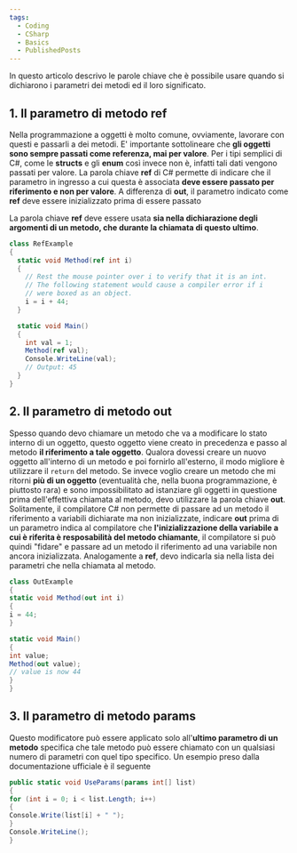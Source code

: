 ```yaml
---
tags:
  - Coding
  - CSharp
  - Basics
  - PublishedPosts
---
```

In questo articolo descrivo le parole chiave che è possibile usare quando si dichiarono i parametri dei metodi ed il loro significato.

## 1. Il parametro di metodo ref
Nella programmazione a oggetti è molto comune, ovviamente, lavorare con questi e passarli a dei metodi. E' importante sottolineare che **gli oggetti sono sempre passati come referenza, mai per valore**.
Per i tipi semplici di C#, come le **structs** e gli **enum** così invece non è, infatti tali dati vengono passati per valore.
La parola chiave **ref** di C# permette di indicare che il parametro in ingresso a cui questa è associata **deve essere passato per riferimento e non per valore**.
A differenza di **out**, il parametro indicato come **ref** deve essere inizializzato prima di essere passato

La parola chiave **ref** deve essere usata **sia nella dichiarazione degli argomenti di un metodo, che durante la chiamata di questo ultimo**.

```csharp
class RefExample
{
  static void Method(ref int i)
  {
    // Rest the mouse pointer over i to verify that it is an int.
    // The following statement would cause a compiler error if i
    // were boxed as an object.
    i = i + 44;
  }

  static void Main()
  {
    int val = 1;
    Method(ref val);
    Console.WriteLine(val);
    // Output: 45
  }
}
```

## 2. Il parametro di metodo out
Spesso quando devo chiamare un metodo che va a modificare lo stato interno di un oggetto, questo oggetto viene creato in precedenza e passo al metodo **il riferimento a tale oggetto**.
Qualora dovessi creare un nuovo oggetto all'interno di un metodo e poi fornirlo all'esterno, il modo migliore è utilizzare il `return` del metodo.
Se invece voglio creare un metodo che mi ritorni **più di un oggetto** (eventualità che, nella buona programmazione, è piuttosto rara) e sono impossibilitato ad istanziare gli oggetti in questione prima dell'effettiva chiamata al metodo, devo utilizzare la parola chiave **out**.
Solitamente, il compilatore C# non permette di passare ad un metodo il riferimento a variabili dichiarate ma non inizializzate, indicare **out** prima di un parametro indica al compilatore che **l'inizializzazione della variabile a cui è riferita è resposabilità del metodo chiamante**, il compilatore si può quindi "fidare" e passare ad un metodo il riferimento ad una variabile non ancora inizializzata.
Analogamente a **ref**, devo indicarla sia nella lista dei parametri che nella chiamata al metodo.

```csharp
class OutExample
{
static void Method(out int i)
{
i = 44;
}

static void Main()
{
int value;
Method(out value);
// value is now 44
}
}
```

## 3. Il parametro di metodo params
Questo modificatore può essere applicato solo all'**ultimo parametro di un metodo** specifica che tale metodo può essere chiamato con un qualsiasi numero di parametri con quel tipo specifico.
Un esempio preso dalla documentazione ufficiale è il seguente

```csharp
public static void UseParams(params int[] list)
{
for (int i = 0; i < list.Length; i++)
{
Console.Write(list[i] + " ");
}
Console.WriteLine();
}
```